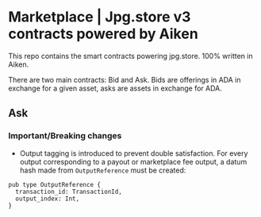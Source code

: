# Marketplace | Jpg.store v3 contracts powered by Aiken

This repo contains the smart contracts powering jpg.store. 100% written in
Aiken.

There are two main contracts: Bid and Ask. Bids are offerings in ADA in exchange
for a given asset, asks are assets in exchange for ADA.

## Ask

### Important/Breaking changes

- Output tagging is introduced to prevent double satisfaction. For every output
  corresponding to a payout or marketplace fee output, a datum hash made from
  `OutputReference` must be created:

```gleam
pub type OutputReference {
  transaction_id: TransactionId,
  output_index: Int,
}
```
